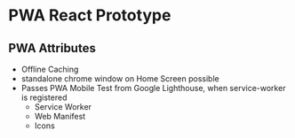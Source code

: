 # PWA React Prototype

## PWA Attributes

- Offline Caching
- standalone chrome window on Home Screen possible
- Passes PWA Mobile Test from Google Lighthouse, when service-worker is registered
  - Service Worker
  - Web Manifest
  - Icons

##
